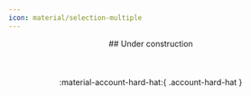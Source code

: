 ```yaml
---
icon: material/selection-multiple
---
```

<center>
## Under construction
<br/><br/><br/><br/>
:material-account-hard-hat:{ .account-hard-hat }
</center>
